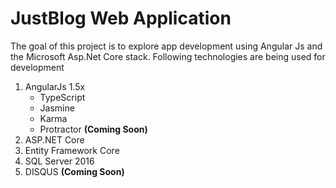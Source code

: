 # JustBlog Web Application

The goal of this project is to explore app development using Angular Js and the Microsoft Asp.Net Core stack. Following technologies are being used for development

1. AngularJs 1.5x
    * TypeScript
    * Jasmine
    * Karma
    * Protractor __(Coming Soon)__
2. ASP.NET Core
3. Entity Framework Core
4. SQL Server 2016
7. DISQUS __(Coming Soon)__
